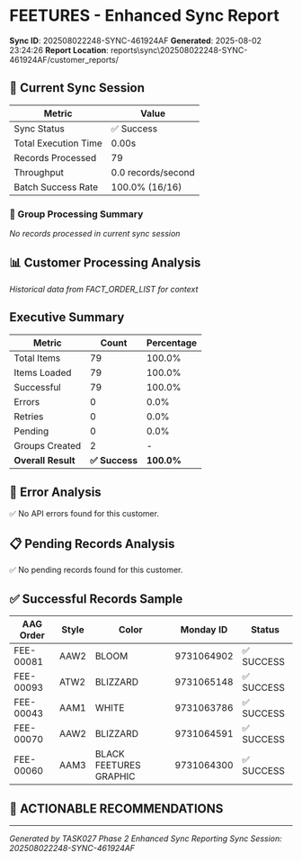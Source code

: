 # FEETURES - Enhanced Sync Report
**Sync ID**: 202508022248-SYNC-461924AF
**Generated**: 2025-08-02 23:24:26
**Report Location**: reports\sync\202508022248-SYNC-461924AF/customer_reports/

## 🚀 Current Sync Session

| Metric | Value |
|--------|-------|
| Sync Status | ✅ Success |
| Total Execution Time | 0.00s |
| Records Processed | 79 |
| Throughput | 0.0 records/second |
| Batch Success Rate | 100.0% (16/16) |

### 📂 Group Processing Summary

*No records processed in current sync session*

## 📊 Customer Processing Analysis
*Historical data from FACT_ORDER_LIST for context*

## Executive Summary

| Metric | Count | Percentage |
|--------|-------|------------|
| Total Items | 79 | 100.0% |
| Items Loaded | 79 | 100.0% |
| Successful | 79 | 100.0% |
| Errors | 0 | 0.0% |
| Retries | 0 | 0.0% |
| Pending | 0 | 0.0% |
| Groups Created | 2 | - |
| **Overall Result** | **✅ Success** | **100.0%** |

## 🚨 Error Analysis

✅ No API errors found for this customer.

## 📋 Pending Records Analysis

✅ No pending records found for this customer.

## ✅ Successful Records Sample

| AAG Order | Style | Color | Monday ID | Status |
|-----------|-------|--------|-----------|--------|
| FEE-00081 | AAW2 | BLOOM | 9731064902 | ✅ SUCCESS |
| FEE-00093 | ATW2 | BLIZZARD | 9731065148 | ✅ SUCCESS |
| FEE-00043 | AAM1 | WHITE | 9731063786 | ✅ SUCCESS |
| FEE-00070 | AAW2 | BLIZZARD | 9731064591 | ✅ SUCCESS |
| FEE-00060 | AAM3 | BLACK FEETURES GRAPHIC | 9731064300 | ✅ SUCCESS |

## 🎯 ACTIONABLE RECOMMENDATIONS


---
*Generated by TASK027 Phase 2 Enhanced Sync Reporting*
*Sync Session: 202508022248-SYNC-461924AF*